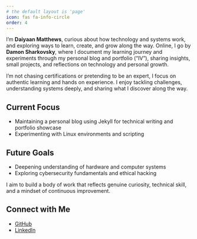 ```yaml
---
# the default layout is 'page'
icon: fas fa-info-circle
order: 4
---
```


I’m **Daiyaan Matthews**, curious about how technology and systems work, and exploring ways to learn, create, and grow along the way. Online, I go by **Damon Sharkovsky**, where I document my learning journey and experiments through my personal blog and portfolio (“IV”), sharing insights, small projects, and reflections on technology and personal growth.

I’m not chasing certifications or pretending to be an expert, I focus on authentic learning and hands on experience. I enjoy tackling challenges, understanding systems deeply, and sharing what I discover along the way.

## Current Focus

- Maintaining a personal blog using Jekyll for technical writing and portfolio showcase  
- Experimenting with Linux environments and scripting

## Future Goals

- Deepening understanding of hardware and computer systems  
- Exploring cybersecurity fundamentals and ethical hacking

I aim to build a body of work that reflects genuine curiosity, technical skill, and a mindset of continuous improvement.

## Connect with Me

- [GitHub](https://github.com/DamonSharkovsky)  
- [LinkedIn](https://www.linkedin.com/in/daiyaan-m-iv)  
